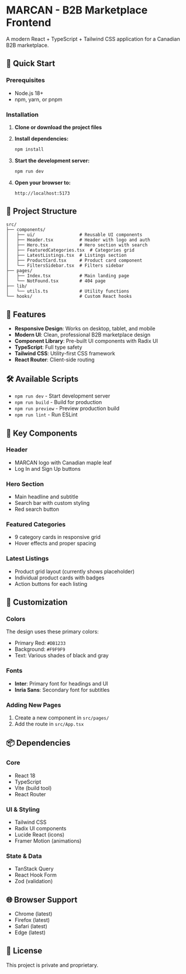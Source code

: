 # MARCAN - B2B Marketplace Frontend

A modern React + TypeScript + Tailwind CSS application for a Canadian B2B marketplace.

## 🚀 Quick Start

### Prerequisites

- Node.js 18+
- npm, yarn, or pnpm

### Installation

1. **Clone or download the project files**
2. **Install dependencies:**

   ```bash
   npm install
   ```

3. **Start the development server:**

   ```bash
   npm run dev
   ```

4. **Open your browser to:**
   ```
   http://localhost:5173
   ```

## 📁 Project Structure

```
src/
├── components/
│   ├── ui/                 # Reusable UI components
│   ├── Header.tsx          # Header with logo and auth
│   ├── Hero.tsx            # Hero section with search
│   ├── FeaturedCategories.tsx  # Categories grid
│   ├── LatestListings.tsx  # Listings section
│   ├── ProductCard.tsx     # Product card component
│   └── FiltersSidebar.tsx  # Filters sidebar
├── pages/
│   ├── Index.tsx           # Main landing page
│   └── NotFound.tsx        # 404 page
├── lib/
│   └── utils.ts            # Utility functions
└── hooks/                  # Custom React hooks
```

## 🎨 Features

- **Responsive Design**: Works on desktop, tablet, and mobile
- **Modern UI**: Clean, professional B2B marketplace design
- **Component Library**: Pre-built UI components with Radix UI
- **TypeScript**: Full type safety
- **Tailwind CSS**: Utility-first CSS framework
- **React Router**: Client-side routing

## 🛠️ Available Scripts

- `npm run dev` - Start development server
- `npm run build` - Build for production
- `npm run preview` - Preview production build
- `npm run lint` - Run ESLint

## 🎯 Key Components

### Header

- MARCAN logo with Canadian maple leaf
- Log In and Sign Up buttons

### Hero Section

- Main headline and subtitle
- Search bar with custom styling
- Red search button

### Featured Categories

- 9 category cards in responsive grid
- Hover effects and proper spacing

### Latest Listings

- Product grid layout (currently shows placeholder)
- Individual product cards with badges
- Action buttons for each listing

## 🔧 Customization

### Colors

The design uses these primary colors:

- Primary Red: `#DB1233`
- Background: `#F9F9F9`
- Text: Various shades of black and gray

### Fonts

- **Inter**: Primary font for headings and UI
- **Inria Sans**: Secondary font for subtitles

### Adding New Pages

1. Create a new component in `src/pages/`
2. Add the route in `src/App.tsx`

## 📦 Dependencies

### Core

- React 18
- TypeScript
- Vite (build tool)
- React Router

### UI & Styling

- Tailwind CSS
- Radix UI components
- Lucide React (icons)
- Framer Motion (animations)

### State & Data

- TanStack Query
- React Hook Form
- Zod (validation)

## 🌐 Browser Support

- Chrome (latest)
- Firefox (latest)
- Safari (latest)
- Edge (latest)

## 📄 License

This project is private and proprietary.